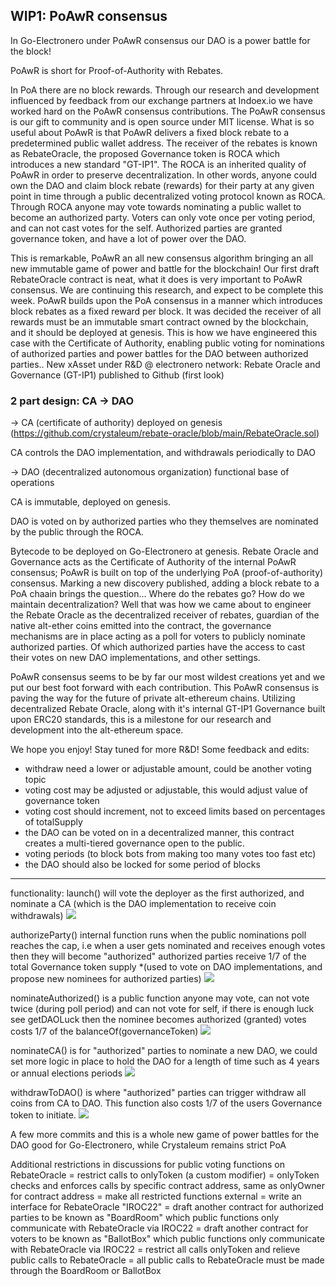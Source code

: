 ## WIP1: PoAwR consensus

In Go-Electronero under PoAwR consensus our DAO is a power battle for the block! 

PoAwR is short for Proof-of-Authority with Rebates. 

In PoA there are no block rewards. Through our research and development influenced by feedback from our exchange partners at Indoex.io we have worked hard on the PoAwR consensus contributions. The PoAwR consensus is our gift to community and is open source under MIT license. What is so useful about PoAwR is that PoAwR delivers a fixed block rebate to a predetermined public wallet address. The receiver of the rebates is known as RebateOracle, the proposed Governance token is ROCA which introduces a new standard "GT-IP1". The ROCA is an inherited quality of PoAwR in order to preserve decentralization. In other words, anyone could own the DAO and claim block rebate (rewards) for their party at any given point in time through a public decentralized voting protocol known as ROCA. Through ROCA anyone may vote towards nominating a public wallet to become an authorized party. Voters can only vote once per voting period, and can not cast votes for the self. Authorized parties are granted governance token, and have a lot of power over the DAO. 

This is remarkable, PoAwR an all new consensus algorithm bringing an all new immutable game of power and battle for the blockchain! Our first draft RebateOracle contract is neat, what it does is very important to PoAwR consensus. We are continuing this research, and expect to be complete this week. PoAwR builds upon the PoA consensus in a manner which introduces block rebates as a fixed reward per block. It was decided the receiver of all rewards must be an immutable smart contract owned by the blockchain, and it should be deployed at genesis. This is how we have engineered this case with the Certificate of Authority, enabling public voting for nominations of authorized parties and power battles  for the DAO between authorized parties..
New xAsset under R&D @ electronero network: Rebate Oracle and Governance (GT-IP1) published to Github (first look)

 ### 2 part design: CA -> DAO
 -> CA (certificate of authority) deployed on genesis (https://github.com/crystaleum/rebate-oracle/blob/main/RebateOracle.sol)

CA controls the DAO implementation, and withdrawals periodically to DAO
 
 -> DAO (decentralized autonomous organization)
 functional base of operations
 
 CA is immutable, deployed on genesis.
 
 DAO is voted on by authorized parties who they themselves are nominated by the public through the ROCA.

Bytecode to be deployed on Go-Electronero at genesis. 
Rebate Oracle and Governance acts as the Certificate of Authority of the internal PoAwR consensus; 
PoAwR is built on top of the underlying PoA (proof-of-authority) consensus. 
Marking a new discovery published, adding a block rebate to a PoA chaain brings the question... 
Where do the rebates go? How do we maintain decentralization?
Well that was how we came about to engineer the Rebate Oracle as the decentralized receiver of rebates, guardian of the native alt-ether coins emitted into the contract, the governance mechanisms are in place acting as a poll for voters to publicly nominate authorized parties. 
Of which authorized parties have the access to cast their votes on new DAO implementations, and other settings. 

PoAwR consensus seems to be by far our most wildest creations yet and we put our best foot forward with each contribution. This PoAwR consensus is paving the way for the future of private alt-ethereum chains. Utilizing decentralized Rebate Oracle, along with it's internal GT-IP1 Governance built upon ERC20 standards, this is a milestone for our research and development into the alt-ethereum space. 

We hope you enjoy! Stay tuned for more R&D!
Some feedback and edits:
- withdraw need a lower or adjustable amount, could be another voting topic
- voting cost may be adjusted or adjustable, this would adjust value of governance token
- voting cost should increment, not to exceed limits based on percentages of totalSupply 
- the DAO can be voted on in a decentralized manner, this contract creates a multi-tiered governance open to the public. 
- voting periods (to block bots from making too many votes too fast etc)
- the DAO should also be locked for some period of blocks

____
functionality: 
launch() will vote the deployer as the first authorized, and nominate a CA (which is the DAO implementation to receive coin withdrawals)
<img src="https://i.ibb.co/4106NJT/photo-2022-07-12-11-51-51.jpg" />

authorizeParty() internal function runs when the public nominations poll reaches the cap, i.e when a user gets nominated and receives enough votes then they will become "authorized"
authorized parties receive 1/7 of the total Governance token supply *(used to vote on DAO implementations, and propose new nominees for authorized parties)
<img src="https://i.ibb.co/PG9Y2Bk/photo-2022-07-12-11-56-59.jpg" />

nominateAuthorized() is a public function anyone may vote, can not vote twice (during poll period) and can not vote for self, if there is enough luck see getDAOLuck then the nominee becomes authorized (granted)
votes costs 1/7 of the balanceOf(governanceToken)
<img src="https://i.ibb.co/XkhtQGP/photo-2022-07-12-11-58-05.jpg" />

nominateCA() is for "authorized" parties to nominate a new DAO, we could set more logic in place to hold the DAO for a length of time such as 4 years or annual elections periods
<img src="https://i.ibb.co/nw7tfTg/photo-2022-07-12-11-53-16.jpg" />

withdrawToDAO() is where "authorized" parties can trigger withdraw all coins from CA to DAO. This function also costs 1/7 of the users Governance token to initiate.
<img src="https://i.ibb.co/WcfcjT4/photo-2022-07-12-11-53-18.jpg" />

A few more commits and this is a whole new game of power battles for the DAO good for Go-Electronero, while Crystaleum remains strict PoA

Additional restrictions in discussions for public voting functions on RebateOracle
= restrict calls to onlyToken (a custom modifier)
= onlyToken checks and enforces calls by specific contract address, same as onlyOwner for contract address
= make all restricted functions external
= write an interface for RebateOracle "IROC22"
= draft another contract for authorized parties to be known as "BoardRoom" which public functions only communicate with RebateOracle via IROC22
= draft another contract for voters to be known as "BallotBox" which public functions only communicate with RebateOracle via IROC22
= restrict all calls onlyToken and relieve public calls to RebateOracle
= all public calls to RebateOracle must be made through the BoardRoom or BallotBox
